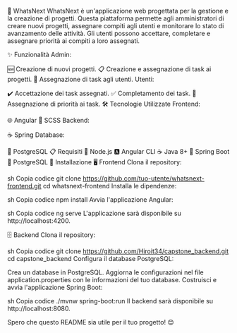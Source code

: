 📅 WhatsNext
WhatsNext è un'applicazione web progettata per la gestione e la creazione di progetti. Questa piattaforma permette agli amministratori di creare nuovi progetti, assegnare compiti agli utenti e monitorare lo stato di avanzamento delle attività. Gli utenti possono accettare, completare e assegnare priorità ai compiti a loro assegnati.

✨ Funzionalità
Admin:

🆕 Creazione di nuovi progetti.
📋 Creazione e assegnazione di task ai progetti.
👥 Assegnazione di task agli utenti.
Utenti:

✔️ Accettazione dei task assegnati.
✅ Completamento dei task.
📌 Assegnazione di priorità ai task.
🛠️ Tecnologie Utilizzate
Frontend:

🌐 Angular
🎨 SCSS
Backend:

☕ Spring
Database:

🐘 PostgreSQL
📋 Requisiti
🌳 Node.js
🅰️ Angular CLI
☕ Java 8+
🚀 Spring Boot
🐘 PostgreSQL
🚀 Installazione
🖥️ Frontend
Clona il repository:

sh
Copia codice
git clone https://github.com/tuo-utente/whatsnext-frontend.git
cd whatsnext-frontend
Installa le dipendenze:

sh
Copia codice
npm install
Avvia l'applicazione Angular:

sh
Copia codice
ng serve
L'applicazione sarà disponibile su http://localhost:4200.

🗄️ Backend
Clona il repository:

sh
Copia codice
git clone https://github.com/Hiroit34/capstone_backend.git
cd capstone_backend
Configura il database PostgreSQL:

Crea un database in PostgreSQL.
Aggiorna le configurazioni nel file application.properties con le informazioni del tuo database.
Costruisci e avvia l'applicazione Spring Boot:

sh
Copia codice
./mvnw spring-boot:run
Il backend sarà disponibile su http://localhost:8080.

Spero che questo README sia utile per il tuo progetto! 😊
